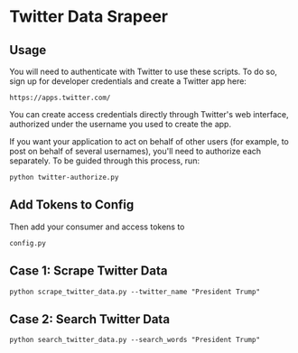 # Twitter Data Srapeer

## Usage

You will need to authenticate with Twitter to use these scripts. To do
so, sign up for developer credentials and create a Twitter app here:

	https://apps.twitter.com/

You can create access credentials directly through Twitter's web
interface, authorized under the username you used to create the app.

If you want your application to act on behalf of other users (for example,
to post on behalf of several usernames), you'll need to authorize each
separately. To be guided through this process, run:

	python twitter-authorize.py
	
## Add Tokens to Config
Then add your consumer and access tokens to 
```
config.py
```

## Case 1: Scrape Twitter Data

```
python scrape_twitter_data.py --twitter_name "President Trump"
```

## Case 2: Search Twitter Data
```
python search_twitter_data.py --search_words "President Trump"
```
